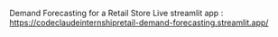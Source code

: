 Demand Forecasting for a Retail Store
Live streamlit app :
https://codeclaudeinternshipretail-demand-forecasting.streamlit.app/
